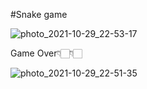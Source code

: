 #Snake game

![photo_2021-10-29_22-53-17](https://user-images.githubusercontent.com/88154810/139491863-027de8f0-bba0-414e-808b-45ea87c35aac.jpg)



Game Over👇🏻👇🏻

![photo_2021-10-29_22-51-35](https://user-images.githubusercontent.com/88154810/139492003-af23bbea-9c40-4020-a36c-39f22fd817dc.jpg)
